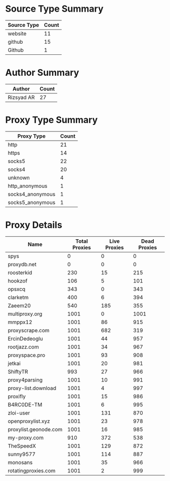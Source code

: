 # Source Type Summary

| Source Type | Count |
|-------------|-------|
| website | 11 |
| github | 15 |
| Github | 1 |


# Author Summary

| Author | Count |
|--------|-------|
| Rizsyad AR | 27 |


# Proxy Type Summary

| Proxy Type | Count |
|------------|-------|
| http | 21 |
| https | 14 |
| socks5 | 22 |
| socks4 | 20 |
| unknown | 4 |
| http_anonymous | 1 |
| socks4_anonymous | 1 |
| socks5_anonymous | 1 |


# Proxy Details

| Name | Total Proxies | Live Proxies | Dead Proxies |
|------|---------------|--------------|---------------|
| spys | 0 | 0 | 0 |
| proxydb.net | 0 | 0 | 0 |
| roosterkid | 230 | 15 | 215 |
| hookzof | 106 | 5 | 101 |
| opsxcq | 343 | 0 | 343 |
| clarketm | 400 | 6 | 394 |
| Zaeem20 | 540 | 185 | 355 |
| multiproxy.org | 1001 | 0 | 1001 |
| mmppx12 | 1001 | 86 | 915 |
| proxyscrape.com | 1001 | 682 | 319 |
| ErcinDedeoglu | 1001 | 44 | 957 |
| rootjazz.com | 1001 | 34 | 967 |
| proxyspace.pro | 1001 | 93 | 908 |
| jetkai | 1001 | 20 | 981 |
| ShiftyTR | 993 | 27 | 966 |
| proxy4parsing | 1001 | 10 | 991 |
| proxy-list.download | 1001 | 4 | 997 |
| proxifly | 1001 | 15 | 986 |
| B4RC0DE-TM | 1001 | 6 | 995 |
| zloi-user | 1001 | 131 | 870 |
| openproxylist.xyz | 1001 | 23 | 978 |
| proxylist.geonode.com | 1001 | 16 | 985 |
| my-proxy.com | 910 | 372 | 538 |
| TheSpeedX | 1001 | 129 | 872 |
| sunny9577 | 1001 | 114 | 887 |
| monosans | 1001 | 35 | 966 |
| rotatingproxies.com | 1001 | 2 | 999 |
